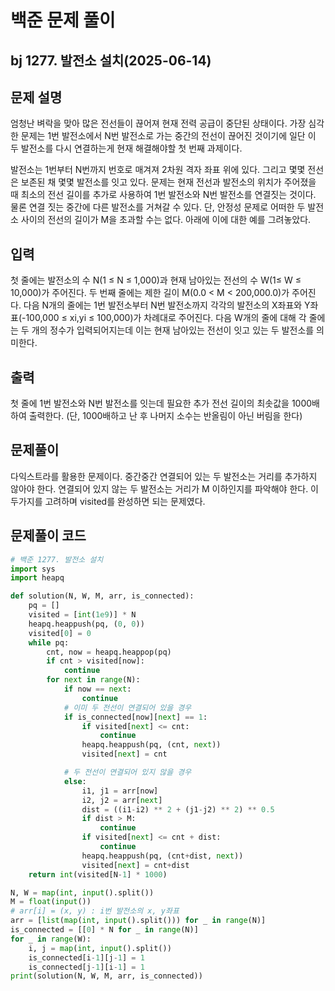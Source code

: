 # 백준 문제 풀이

## bj 1277. 발전소 설치(2025-06-14)

## 문제 설명

엄청난 벼락을 맞아 많은 전선들이 끊어져 현재 전력 공급이 중단된 상태이다. 가장 심각한 문제는 1번 발전소에서 N번 발전소로 가는 중간의 전선이 끊어진 것이기에 일단 이 두 발전소를 다시 연결하는게 현재 해결해야할 첫 번째 과제이다.

발전소는 1번부터 N번까지 번호로 매겨져 2차원 격자 좌표 위에 있다. 그리고 몇몇 전선은 보존된 채 몇몇 발전소를 잇고 있다. 문제는 현재 전선과 발전소의 위치가 주어졌을 때 최소의 전선 길이를 추가로 사용하여 1번 발전소와 N번 발전소를 연결짓는 것이다. 물론 연결 짓는 중간에 다른 발전소를 거쳐갈 수 있다. 단, 안정성 문제로 어떠한 두 발전소 사이의 전선의 길이가 M을 초과할 수는 없다. 아래에 이에 대한 예를 그려놓았다.

## 입력

첫 줄에는 발전소의 수 N(1 ≤ N ≤ 1,000)과 현재 남아있는 전선의 수 W(1≤ W ≤ 10,000)가 주어진다. 두 번째 줄에는 제한 길이 M(0.0 < M < 200,000.0)가 주어진다. 다음 N개의 줄에는 1번 발전소부터 N번 발전소까지 각각의 발전소의 X좌표와 Y좌표(-100,000 ≤ xi,yi ≤ 100,000)가 차례대로 주어진다. 다음 W개의 줄에 대해 각 줄에는 두 개의 정수가 입력되어지는데 이는 현재 남아있는 전선이 잇고 있는 두 발전소를 의미한다.

## 출력

첫 줄에 1번 발전소와 N번 발전소를 잇는데 필요한 추가 전선 길이의 최솟값을 1000배하여 출력한다. (단, 1000배하고 난 후 나머지 소수는 반올림이 아닌 버림을 한다)

## 문제풀이

다익스트라를 활용한 문제이다. 중간중간 연결되어 있는 두 발전소는 거리를 추가하지 않아야 한다. 연결되어 있지 않는 두 발전소는 거리가 M 이하인지를 파악해야 한다. 이 두가지를 고려하며 visited를 완성하면 되는 문제였다.

## 문제풀이 코드

```python
# 백준 1277. 발전소 설치
import sys
import heapq

def solution(N, W, M, arr, is_connected):
    pq = []
    visited = [int(1e9)] * N
    heapq.heappush(pq, (0, 0))
    visited[0] = 0
    while pq:
        cnt, now = heapq.heappop(pq)
        if cnt > visited[now]:
            continue
        for next in range(N):
            if now == next:
                continue
            # 이미 두 전선이 연결되어 있을 경우
            if is_connected[now][next] == 1:
                if visited[next] <= cnt:
                    continue
                heapq.heappush(pq, (cnt, next))
                visited[next] = cnt

            # 두 전선이 연결되어 있지 않을 경우
            else:
                i1, j1 = arr[now]
                i2, j2 = arr[next]
                dist = ((i1-i2) ** 2 + (j1-j2) ** 2) ** 0.5
                if dist > M:
                    continue
                if visited[next] <= cnt + dist:
                    continue
                heapq.heappush(pq, (cnt+dist, next))
                visited[next] = cnt+dist
    return int(visited[N-1] * 1000)

N, W = map(int, input().split())
M = float(input())
# arr[i] = (x, y) : i번 발전소의 x, y좌표
arr = [list(map(int, input().split())) for _ in range(N)]
is_connected = [[0] * N for _ in range(N)]
for _ in range(W):
    i, j = map(int, input().split())
    is_connected[i-1][j-1] = 1
    is_connected[j-1][i-1] = 1
print(solution(N, W, M, arr, is_connected))
```
